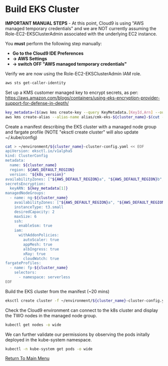 # Build EKS Cluster

**IMPORTANT MANUAL STEPS** - At this point, Cloud9 is using "AWS managed temporary credentials" and we are NOT currently assuming the Role-EC2-EKSClusterAdmin associated with the underlying EC2 instance.

You **must** perform the following step manually:

* **Go to the Cloud9 IDE Preferences**
* **-> AWS Settings**
* **-> switch OFF "AWS managed temporary credentials"**

Verify we are now using the Role-EC2-EKSClusterAdmin IAM role.
```bash
aws sts get-caller-identity
```

Set up a KMS customer managed key to encrypt secrets, as per: https://aws.amazon.com/blogs/containers/using-eks-encryption-provider-support-for-defense-in-depth/
```bash
key_metadata=($(aws kms create-key --query KeyMetadata.[KeyId,Arn] --output text)) # [0]=KeyId [1]=Arn
aws kms create-alias --alias-name alias/cmk-eks-${cluster_name}-$(cut -c-8 <<< ${key_metadata[0]}) --target-key-id ${key_metadata[1]}
```

Create a manifest describing the EKS cluster with a managed node group and fargate profile (NOTE "eksctl create cluster" will also update ~/.kube/config)
```bash
cat > ~/environment/${cluster_name}-cluster-config.yaml << EOF
apiVersion: eksctl.io/v1alpha5
kind: ClusterConfig
metadata:
  name: ${cluster_name}
  region: ${AWS_DEFAULT_REGION}
  version: "${k8s_version}"
availabilityZones: ["${AWS_DEFAULT_REGION}a", "${AWS_DEFAULT_REGION}b", "${AWS_DEFAULT_REGION}c"]
secretsEncryption:
  keyARN: ${key_metadata[1]}
managedNodeGroups:
  - name: ng-${cluster_name}
    availabilityZones: ["${AWS_DEFAULT_REGION}a", "${AWS_DEFAULT_REGION}b", "${AWS_DEFAULT_REGION}c"]
    instanceType: t3.small
    desiredCapacity: 2
    maxSize: 6
    ssh:
      enableSsm: true
    iam:
      withAddonPolicies:
        autoScaler: true
        appMesh: true
        albIngress: true
        xRay: true
        cloudWatch: true
fargateProfiles:
  - name: fp-${cluster_name}
    selectors:
      - namespace: serverless
EOF
```

Build the EKS cluster from the manifest (~20 mins)
```bash
eksctl create cluster -f ~/environment/${cluster_name}-cluster-config.yaml 
```

Check the Cloud9 environment can connect to the k8s cluster and display the TWO nodes in the managed node group.
```bash
kubectl get nodes -o wide
```

We can further validate our permissions by observing the pods initally deployed in the kube-system namespace.
```bash
kubectl -n kube-system get pods -o wide
```

[Return To Main Menu](../../README.md)
